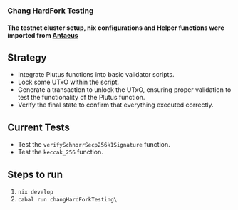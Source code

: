 ### Chang HardFork Testing

#### The testnet cluster setup, nix configurations and Helper functions were imported from [Antaeus](https://github.com/IntersectMBO/antaeus/)

## Strategy
- Integrate Plutus functions into basic validator scripts.
- Lock some UTxO within the script.
- Generate a transaction to unlock the UTxO, ensuring proper validation to test the functionality of the Plutus function.
- Verify the final state to confirm that everything executed correctly.

## Current Tests
- Test the `verifySchnorrSecp256k1Signature` function.
- Test the `keccak_256` function.

## Steps to run
1. `nix develop`
2. `cabal run changHardForkTesting\`